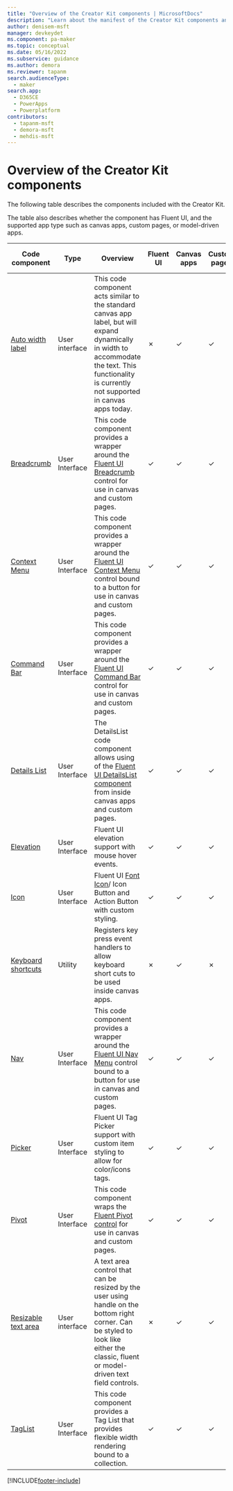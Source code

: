 ```yaml
---
title: "Overview of the Creator Kit components | MicrosoftDocs"
description: "Learn about the manifest of the Creator Kit components and assets."
author: denisem-msft
manager: devkeydet
ms.component: pa-maker
ms.topic: conceptual
ms.date: 05/16/2022
ms.subservice: guidance
ms.author: demora
ms.reviewer: tapanm
search.audienceType: 
  - maker
search.app: 
  - D365CE
  - PowerApps
  - Powerplatform
contributors:
  - tapanm-msft
  - demora-msft
  - mehdis-msft
---
```


# Overview of the Creator Kit components

The following table describes the components included with the Creator Kit.

The table also describes whether the component has Fluent UI, and the supported app type such as canvas apps, custom pages, or model-driven apps.

| Code component | Type | Overview | Fluent UI | Canvas apps | Custom pages | Model-driven apps |
| ---------------------------------------- | -------------- | ------------------------------------------------------------ | --------- | ----------- | ------------ | ----------------- |
| [Auto width label](autowidthlabel.md) | User interface | This code component acts similar to the standard canvas app label, but will expand dynamically in width to accommodate the text. This functionality is currently not supported in canvas apps today. | &cross; | &check; | &check;| &cross; |
| [Breadcrumb](breadcrumb.md) | User Interface | This code component provides a wrapper around the [Fluent UI Breadcrumb](https://developer.microsoft.com/fluentui#/controls/web/breadcrumb) control for use in canvas and custom pages. | &check; | &check; | &check;| &cross; |
| [Context Menu](contextmenu.md) | User Interface | This code component provides a wrapper around the [Fluent UI Context Menu](https://developer.microsoft.com/fluentui#/controls/web/contextualmenu) control bound to a button for use in canvas and custom pages. | &check; | &check; | &check;| &cross; |
| [Command Bar](commandbar.md) | User Interface | This code component provides a wrapper around the [Fluent UI Command Bar](https://developer.microsoft.com/fluentui#/controls/web/commandbar) control for use in canvas and custom pages. | &check; | &check; | &check;| &cross; |
| [Details List](detailslist.md) | User Interface | The DetailsList code component allows using of the [Fluent UI DetailsList component](https://developer.microsoft.com/fluentui#/controls/web/detailslist) from inside canvas apps and custom pages. | &check; | &check; | &check;| &cross; |
| [Elevation](elevation.md) | User Interface | Fluent UI elevation support with mouse hover events. | &check; | &check; | &check; | &cross; |
| [Icon](icon.md) | User Interface | Fluent UI [Font Icon](https://developer.microsoft.com/fluentui#/controls/web/icon)/ Icon Button and Action Button with custom styling. | &check; | &check; | &check;| &cross; |
| [Keyboard shortcuts](keyboardshortcuts.md) | Utility | Registers key press event handlers to allow keyboard short cuts to be used inside canvas apps. | &cross; | &check; | &cross; | &cross; |
| [Nav](nav.md) | User Interface | This code component provides a wrapper around the [Fluent UI Nav Menu](https://developer.microsoft.com/fluentui#/controls/web/nav) control bound to a button for use in canvas and custom pages. | &check; | &check; | &check;| &cross; |
| [Picker](picker.md) | User Interface | Fluent UI Tag Picker support with custom item styling to allow for color/icons tags. | &check; | &check; | &check;| &cross; |
| [Pivot](pivot.md) | User Interface | This code component wraps the [Fluent Pivot control](https://developer.microsoft.com/fluentui#/controls/web/pivot) for use in canvas and custom pages. | &check; | &check; | &check;| &cross; |
| [Resizable text area](resizabletextarea.md) | User interface | A text area control that can be resized by the user using handle on the bottom right corner. Can be styled to look like either the classic, fluent or model-driven text field controls. | &cross; | &check; | &check; | &check; |
| [TagList](taglist.md) | User Interface | This code component provides a Tag List that provides flexible width rendering bound to a collection. | &check; | &check; | &check;| &cross; |

[!INCLUDE[footer-include](../../includes/footer-banner.md)]